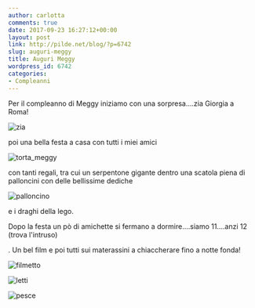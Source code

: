 ```yaml
---
author: carlotta
comments: true
date: 2017-09-23 16:27:12+00:00
layout: post
link: http://pilde.net/blog/?p=6742
slug: auguri-meggy
title: Auguri Meggy
wordpress_id: 6742
categories:
- Compleanni
---
```


Per il compleanno di Meggy iniziamo con una sorpresa....zia Giorgia a Roma!

![zia](http://pilde.net/blog/wp-content/uploads/2017/10/zia.jpg)




poi una bella festa a casa con tutti i miei amici

![torta_meggy](http://pilde.net/blog/wp-content/uploads/2017/10/torta_meggy.jpg)




con tanti regali, tra cui un serpentone gigante dentro una scatola piena di palloncini con delle bellissime dediche

![palloncino](http://pilde.net/blog/wp-content/uploads/2017/10/palloncino.jpg)




e i draghi della lego.

Dopo la festa un pò di amichette si fermano a dormire....siamo 11....anzi 12 (trova l'intruso)


. Un bel film e poi tutti sui materassini a chiaccherare fino a notte fonda!

![filmetto](http://pilde.net/blog/wp-content/uploads/2017/10/filmetto.jpg)


 ![letti](http://pilde.net/blog/wp-content/uploads/2017/10/letti.jpg)


![pesce](http://pilde.net/blog/wp-content/uploads/2017/09/pesce.jpg)



